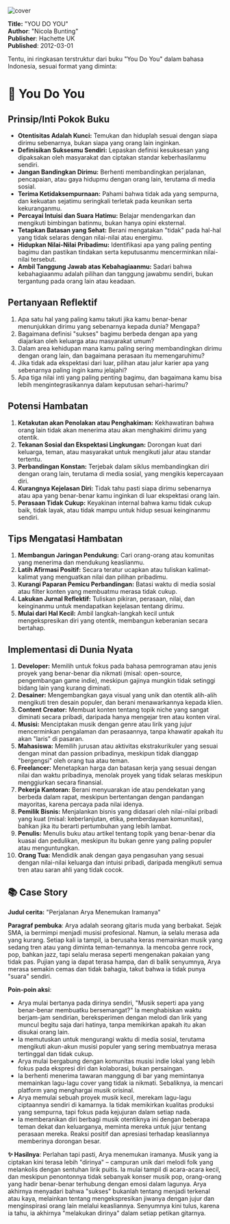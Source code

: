 
![cover](https://books.google.com/books/content?id=Ow5HZJVdsTMC&printsec=frontcover&img=1&zoom=1&edge=curl&source=gbs_api)



**Title:** "YOU DO YOU"  
**Author**: "Nicola Bunting"  
**Publisher**: Hachette UK  
**Published**: 2012-03-01  

Tentu, ini ringkasan terstruktur dari buku "You Do You" dalam bahasa Indonesia, sesuai format yang diminta:

# 📖 You Do You

## Prinsip/Inti Pokok Buku
-   **Otentisitas Adalah Kunci:** Temukan dan hiduplah sesuai dengan siapa dirimu sebenarnya, bukan siapa yang orang lain inginkan.
-   **Definisikan Suksesmu Sendiri:** Lepaskan definisi kesuksesan yang dipaksakan oleh masyarakat dan ciptakan standar keberhasilanmu sendiri.
-   **Jangan Bandingkan Dirimu:** Berhenti membandingkan perjalanan, pencapaian, atau gaya hidupmu dengan orang lain, terutama di media sosial.
-   **Terima Ketidaksempurnaan:** Pahami bahwa tidak ada yang sempurna, dan kekuatan sejatimu seringkali terletak pada keunikan serta kekuranganmu.
-   **Percayai Intuisi dan Suara Hatimu:** Belajar mendengarkan dan mengikuti bimbingan batinmu, bukan hanya opini eksternal.
-   **Tetapkan Batasan yang Sehat:** Berani mengatakan "tidak" pada hal-hal yang tidak selaras dengan nilai-nilai atau energimu.
-   **Hidupkan Nilai-Nilai Pribadimu:** Identifikasi apa yang paling penting bagimu dan pastikan tindakan serta keputusanmu mencerminkan nilai-nilai tersebut.
-   **Ambil Tanggung Jawab atas Kebahagiaanmu:** Sadari bahwa kebahagiaanmu adalah pilihan dan tanggung jawabmu sendiri, bukan tergantung pada orang lain atau keadaan.

## Pertanyaan Reflektif
1.  Apa satu hal yang paling kamu takuti jika kamu benar-benar menunjukkan dirimu yang sebenarnya kepada dunia? Mengapa?
2.  Bagaimana definisi "sukses" bagimu berbeda dengan apa yang diajarkan oleh keluarga atau masyarakat umum?
3.  Dalam area kehidupan mana kamu paling sering membandingkan dirimu dengan orang lain, dan bagaimana perasaan itu memengaruhimu?
4.  Jika tidak ada ekspektasi dari luar, pilihan atau jalur karier apa yang sebenarnya paling ingin kamu jelajahi?
5.  Apa tiga nilai inti yang paling penting bagimu, dan bagaimana kamu bisa lebih mengintegrasikannya dalam keputusan sehari-harimu?

## Potensi Hambatan
1.  **Ketakutan akan Penolakan atau Penghakiman:** Kekhawatiran bahwa orang lain tidak akan menerima atau akan menghakimi dirimu yang otentik.
2.  **Tekanan Sosial dan Ekspektasi Lingkungan:** Dorongan kuat dari keluarga, teman, atau masyarakat untuk mengikuti jalur atau standar tertentu.
3.  **Perbandingan Konstan:** Terjebak dalam siklus membandingkan diri dengan orang lain, terutama di media sosial, yang mengikis kepercayaan diri.
4.  **Kurangnya Kejelasan Diri:** Tidak tahu pasti siapa dirimu sebenarnya atau apa yang benar-benar kamu inginkan di luar ekspektasi orang lain.
5.  **Perasaan Tidak Cukup:** Keyakinan internal bahwa kamu tidak cukup baik, tidak layak, atau tidak mampu untuk hidup sesuai keinginanmu sendiri.

## Tips Mengatasi Hambatan
1.  **Membangun Jaringan Pendukung:** Cari orang-orang atau komunitas yang menerima dan mendukung keaslianmu.
2.  **Latih Afirmasi Positif:** Secara teratur ucapkan atau tuliskan kalimat-kalimat yang menguatkan nilai dan pilihan pribadimu.
3.  **Kurangi Paparan Pemicu Perbandingan:** Batasi waktu di media sosial atau filter konten yang membuatmu merasa tidak cukup.
4.  **Lakukan Jurnal Reflektif:** Tuliskan pikiran, perasaan, nilai, dan keinginanmu untuk mendapatkan kejelasan tentang dirimu.
5.  **Mulai dari Hal Kecil:** Ambil langkah-langkah kecil untuk mengekspresikan diri yang otentik, membangun keberanian secara bertahap.

## Implementasi di Dunia Nyata
1.  **Developer:** Memilih untuk fokus pada bahasa pemrograman atau jenis proyek yang benar-benar dia nikmati (misal: open-source, pengembangan game indie), meskipun gajinya mungkin tidak setinggi bidang lain yang kurang diminati.
2.  **Desainer:** Mengembangkan gaya visual yang unik dan otentik alih-alih mengikuti tren desain populer, dan berani menawarkannya kepada klien.
3.  **Content Creator:** Membuat konten tentang topik niche yang sangat diminati secara pribadi, daripada hanya mengejar tren atau konten viral.
4.  **Musisi:** Menciptakan musik dengan genre atau lirik yang jujur mencerminkan pengalaman dan perasaannya, tanpa khawatir apakah itu akan "laris" di pasaran.
5.  **Mahasiswa:** Memilih jurusan atau aktivitas ekstrakurikuler yang sesuai dengan minat dan passion pribadinya, meskipun tidak dianggap "bergengsi" oleh orang tua atau teman.
6.  **Freelancer:** Menetapkan harga dan batasan kerja yang sesuai dengan nilai dan waktu pribadinya, menolak proyek yang tidak selaras meskipun menggiurkan secara finansial.
7.  **Pekerja Kantoran:** Berani menyuarakan ide atau pendekatan yang berbeda dalam rapat, meskipun bertentangan dengan pandangan mayoritas, karena percaya pada nilai idenya.
8.  **Pemilik Bisnis:** Menjalankan bisnis yang didasari oleh nilai-nilai pribadi yang kuat (misal: keberlanjutan, etika, pemberdayaan komunitas), bahkan jika itu berarti pertumbuhan yang lebih lambat.
9.  **Penulis:** Menulis buku atau artikel tentang topik yang benar-benar dia kuasai dan pedulikan, meskipun itu bukan genre yang paling populer atau menguntungkan.
10. **Orang Tua:** Mendidik anak dengan gaya pengasuhan yang sesuai dengan nilai-nilai keluarga dan intuisi pribadi, daripada mengikuti semua tren atau saran ahli yang tidak cocok.

## 📚 Case Story

**Judul cerita:** "Perjalanan Arya Menemukan Iramanya"

**Paragraf pembuka**: Arya adalah seorang gitaris muda yang berbakat. Sejak SMA, ia bermimpi menjadi musisi profesional. Namun, ia selalu merasa ada yang kurang. Setiap kali ia tampil, ia berusaha keras memainkan musik yang sedang tren atau yang diminta teman-temannya. Ia mencoba genre rock, pop, bahkan jazz, tapi selalu merasa seperti mengenakan pakaian yang tidak pas. Pujian yang ia dapat terasa hampa, dan di balik senyumnya, Arya merasa semakin cemas dan tidak bahagia, takut bahwa ia tidak punya "suara" sendiri.

**Poin-poin aksi**:
*   Arya mulai bertanya pada dirinya sendiri, "Musik seperti apa yang benar-benar membuatku bersemangat?" Ia menghabiskan waktu berjam-jam sendirian, bereksperimen dengan melodi dan lirik yang muncul begitu saja dari hatinya, tanpa memikirkan apakah itu akan disukai orang lain.
*   Ia memutuskan untuk mengurangi waktu di media sosial, terutama mengikuti akun-akun musisi populer yang sering membuatnya merasa tertinggal dan tidak cukup.
*   Arya mulai bergabung dengan komunitas musisi indie lokal yang lebih fokus pada ekspresi diri dan kolaborasi, bukan persaingan.
*   Ia berhenti menerima tawaran manggung di bar yang memintanya memainkan lagu-lagu cover yang tidak ia nikmati. Sebaliknya, ia mencari platform yang menghargai musik orisinal.
*   Arya memulai sebuah proyek musik kecil, merekam lagu-lagu ciptaannya sendiri di kamarnya. Ia tidak memikirkan kualitas produksi yang sempurna, tapi fokus pada kejujuran dalam setiap nada.
*   Ia memberanikan diri berbagi musik otentiknya ini dengan beberapa teman dekat dan keluarganya, meminta mereka untuk jujur tentang perasaan mereka. Reaksi positif dan apresiasi terhadap keasliannya memberinya dorongan besar.

**✨ Hasilnya**: Perlahan tapi pasti, Arya menemukan iramanya. Musik yang ia ciptakan kini terasa lebih "dirinya" – campuran unik dari melodi folk yang melankolis dengan sentuhan lirik puitis. Ia mulai tampil di acara-acara kecil, dan meskipun penontonnya tidak sebanyak konser musik pop, orang-orang yang hadir benar-benar terhubung dengan emosi dalam lagunya. Arya akhirnya menyadari bahwa "sukses" bukanlah tentang menjadi terkenal atau kaya, melainkan tentang mengekspresikan jiwanya dengan jujur dan menginspirasi orang lain melalui keasliannya. Senyumnya kini tulus, karena ia tahu, ia akhirnya "melakukan dirinya" dalam setiap petikan gitarnya.
